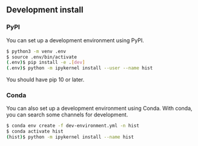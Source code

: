 
## Development install

### PyPI

You can set up a development environment using PyPI.

```bash
$ python3 -m venv .env
$ source .env/bin/activate
(.env)$ pip install -e .[dev]
(.env)$ python -m ipykernel install --user --name hist
```

You should have pip 10 or later.

### Conda

You can also set up a development environment using Conda. With conda, you can search some channels for development.

```bash
$ conda env create -f dev-environment.yml -n hist
$ conda activate hist
(hist)$ python -m ipykernel install --name hist
```
